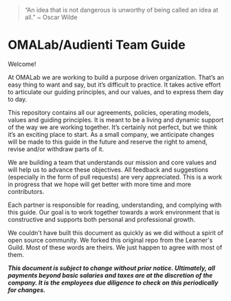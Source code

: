 > “An idea that is not dangerous is unworthy of being called an idea at all.” ~ Oscar Wilde

# OMALab\/Audienti Team Guide

Welcome!

At OMALab we are working to build a purpose driven organization. That’s an easy thing to want and say, but it’s difficult to practice. It takes active effort to articulate our guiding principles, and our values, and to express them day to day.

This repository contains all our agreements, policies, operating models, values and guiding principles. It is meant to be a living and dynamic support of the way we are working together. It’s certainly not perfect, but we think it’s an exciting place to start. As a small company, we anticipate changes will be made to this guide in the future and reserve the right to amend, revise and\/or withdraw parts of it.

We are building a team that understands our mission and core values and will help us to advance these objectives. All feedback and suggestions \(especially in the form of pull requests\) are very appreciated. This is a work in progress that we hope will get better with more time and more contributors.

Each partner is responsible for reading, understanding, and complying with this guide. Our goal is to work together towards a work environment that is constructive and supports both personal and professional growth.

We couldn't have built this document as quickly as we did without a spirit of open source community. We forked this original repo from the Learner's Guild.  Most of these words are theirs.  We just happen to agree with most of them.

_**This document is subject to change without prior notice. Ultimately, all payments beyond basic salaries and taxes are at the discretion of the company. It is the employees due diligence to check on this periodically for changes.**_ 

